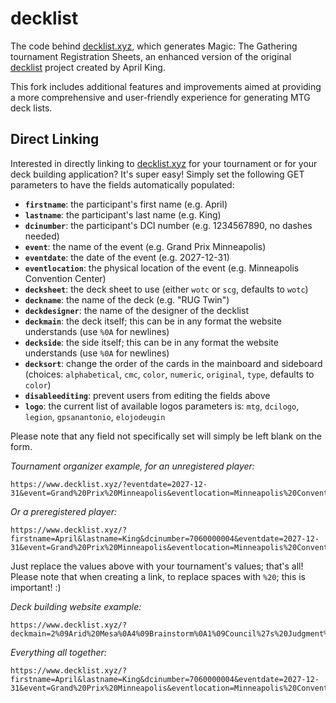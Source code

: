 decklist
========

The code behind [decklist.xyz](https://www.decklist.xyz), which generates Magic: The Gathering tournament Registration Sheets, an enhanced version of the original [decklist](https://www.decklist.org) project created by April King. 

This fork includes additional features and improvements aimed at providing a more comprehensive and user-friendly experience for generating MTG deck lists.

## Direct Linking

Interested in directly linking to [decklist.xyz](https://www.decklist.xyz) for your tournament or for your deck building application?  It's super easy!  Simply set the following GET parameters to have the fields automatically populated:

- **`firstname`**: the participant's first name (e.g. April)
- **`lastname`**: the participant's last name (e.g. King)
- **`dcinumber`**: the participant's DCI number (e.g. 1234567890, no dashes needed)
- **`event`**: the name of the event (e.g. Grand Prix Minneapolis)
- **`eventdate`**: the date of the event (e.g. 2027-12-31)
- **`eventlocation`**: the physical location of the event (e.g. Minneapolis Convention Center)
- **`decksheet`**: the deck sheet to use (either `wotc` or `scg`, defaults to `wotc`)
- **`deckname`**: the name of the deck (e.g. "RUG Twin")
- **`deckdesigner`**: the name of the designer of the decklist
- **`deckmain`**: the deck itself; this can be in any format the website understands (use `%0A` for newlines)
- **`deckside`**: the side itself; this can be in any format the website understands (use `%0A` for newlines)
- **`decksort`**: change the order of the cards in the mainboard and sideboard (choices: `alphabetical`, `cmc`, `color`, `numeric`, `original`, `type`, defaults to `color`)
- **`disableediting`**: prevent users from editing the fields above
- **`logo`**: the current list of available logos parameters is: `mtg`, `dcilogo`, `legion`, `gpsanantonio`, `elojodeugin`

Please note that any field not specifically set will simply be left blank on the form.

_Tournament organizer example, for an unregistered player:_

```
https://www.decklist.xyz/?eventdate=2027-12-31&event=Grand%20Prix%20Minneapolis&eventlocation=Minneapolis%20Convention%20Center
```

_Or a preregistered player:_

```
https://www.decklist.xyz/?firstname=April&lastname=King&dcinumber=7060000004&eventdate=2027-12-31&event=Grand%20Prix%20Minneapolis&eventlocation=Minneapolis%20Convention%20Center
```

Just replace the values above with your tournament's values; that's all! Please note that when creating a link, to replace spaces with `%20`; this is important! :)

_Deck building website example:_

```
https://www.decklist.xyz/?deckmain=2%09Arid%20Mesa%0A4%09Brainstorm%0A1%09Council%27s%20Judgment%0A4%09Counterbalance%0A2%09Counterspell%0A2%09Entreat%20the%20Angels%0A4%09Flooded%20Strand%0A4%09Force%20of%20Will%0A4%09Island%0A3%09Jace%2C%20the%20Mind%20Sculptor%0A2%09Plains%0A2%09Polluted%20Delta%0A4%09Ponder%0A2%09Scalding%20Tarn%0A4%09Sensei%27s%20Divining%20Top%0A3%09Snapcaster%20Mage%0A4%09Swords%20to%20Plowshares%0A4%09Terminus%0A3%09Tundra%0A2%09Volcanic%20Island&deckside=1%09Council%27s%20Judgment%0A1%09Counterspell%0A1%09Disenchant%0A3%09Flusterstorm%0A1%09Keranos%2C%20God%20of%20Storms%0A1%09Path%20to%20Exile%0A1%09Pyroblast%0A2%09Red%20Elemental%20Blast%0A2%09Rest%20in%20Peace%0A1%09Supreme%20Verdict%0A1%09Surgical%20Extraction%0A
```
_Everything all together:_

```
https://www.decklist.xyz/?firstname=April&lastname=King&dcinumber=7060000004&eventdate=2027-12-31&event=Grand%20Prix%20Minneapolis&eventlocation=Minneapolis%20Convention%20Center&deckname=Miracles&deckdesigner=CubeApril&deckmain=2%09Arid%20Mesa%0A4%09Brainstorm%0A1%09Council%27s%20Judgment%0A4%09Counterbalance%0A2%09Counterspell%0A2%09Entreat%20the%20Angels%0A4%09Flooded%20Strand%0A4%09Force%20of%20Will%0A4%09Island%0A3%09Jace%2C%20the%20Mind%20Sculptor%0A2%09Plains%0A2%09Polluted%20Delta%0A4%09Ponder%0A2%09Scalding%20Tarn%0A4%09Sensei%27s%20Divining%20Top%0A3%09Snapcaster%20Mage%0A4%09Swords%20to%20Plowshares%0A4%09Terminus%0A3%09Tundra%0A2%09Volcanic%20Island&deckside=1%09Council%27s%20Judgment%0A1%09Counterspell%0A1%09Disenchant%0A3%09Flusterstorm%0A1%09Keranos%2C%20God%20of%20Storms%0A1%09Path%20to%20Exile%0A1%09Pyroblast%0A2%09Red%20Elemental%20Blast%0A2%09Rest%20in%20Peace%0A1%09Supreme%20Verdict%0A1%09Surgical%20Extraction%0A
```
